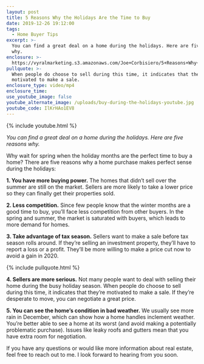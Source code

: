 ```yaml
---
layout: post
title: 5 Reasons Why the Holidays Are the Time to Buy
date: 2019-12-26 19:12:00
tags:
  - Home Buyer Tips
excerpt: >-
  You can find a great deal on a home during the holidays. Here are five reasons
  why.
enclosure: >-
  https://vyralmarketing.s3.amazonaws.com/Joe+Corbisiero/5+Reasons+Why+the+Holidays+Are+the+Time+to+Buy.mp4
pullquote: >-
  When people do choose to sell during this time, it indicates that they’re
  motivated to make a sale.
enclosure_type: video/mp4
enclosure_time:
use_youtube_image: false
youtube_alternate_image: /uploads/buy-during-the-holidays-youtube.jpg
youtube_code: IlKrHAo1EV8
---
```


{% include youtube.html %}

*You can find a great deal on a home during the holidays. Here are five reasons why.*

Why wait for spring when the holiday months are the perfect time to buy a home? There are five reasons why a home purchase makes perfect sense during the holidays:

**1\. You have more buying power.** The homes that didn’t sell over the summer are still on the market. Sellers are more likely to take a lower price so they can finally get their properties sold.

**2\. Less competition.** Since few people know that the winter months are a good time to buy, you’ll face less competition from other buyers. In the spring and summer, the market is saturated with buyers, which leads to more demand for homes.

**3\. Take advantage of tax season.** Sellers want to make a sale before tax season rolls around. If they’re selling an investment property, they’ll have to report a loss or a profit. They’ll be more willing to make a price cut now to avoid a gain in 2020.

{% include pullquote.html %}

**4\. Sellers are more serious.** Not many people want to deal with selling their home during the busy holiday season. When people do choose to sell during this time, it indicates that they’re motivated to make a sale. If they’re desperate to move, you can negotiate a great price.

**5\. You can see the home’s condition in bad weather.** We usually see more rain in December, which can show how a home handles inclement weather. You’re better able to see a home at its worst (and avoid making a potentially problematic purchase). Issues like leaky roofs and gutters mean that you have extra room for negotiation.

If you have any questions or would like more information about real estate, feel free to reach out to me. I look forward to hearing from you soon.